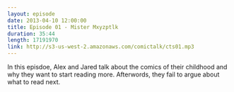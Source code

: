```yaml
---
layout: episode
date: 2013-04-10 12:00:00
title: Episode 01 - Mister Mxyzptlk
duration: 35:44
length: 17191970
link: http://s3-us-west-2.amazonaws.com/comictalk/cts01.mp3
---
```


In this episdoe, Alex and Jared talk about the comics of their childhood and why they want to start reading more. Afterwords, they fail to argue about what to read next.